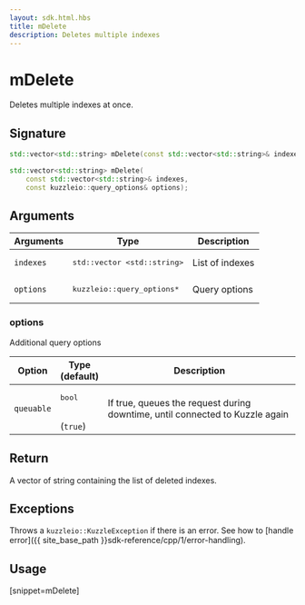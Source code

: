 ```yaml
---
layout: sdk.html.hbs
title: mDelete
description: Deletes multiple indexes
---
```


# mDelete

Deletes multiple indexes at once.

## Signature

```cpp
std::vector<std::string> mDelete(const std::vector<std::string>& indexes);

std::vector<std::string> mDelete(
    const std::vector<std::string>& indexes,
    const kuzzleio::query_options& options);
```

## Arguments

| Arguments | Type                                       | Description     |
| --------- | ------------------------------------------ | --------------- |
| `indexes` | <pre>std::vector &lt;std::string&gt;</pre> | List of indexes |
| `options` | <pre>kuzzleio::query_options\*</pre>       | Query options   |

### options

Additional query options

| Option     | Type<br/>(default)           | Description                                                                  |
| ---------- | ---------------------------- | ---------------------------------------------------------------------------- |
| `queuable` | <pre>bool</pre><br/>(`true`) | If true, queues the request during downtime, until connected to Kuzzle again |

## Return

A vector of string containing the list of deleted indexes.

## Exceptions

Throws a `kuzzleio::KuzzleException` if there is an error. See how to [handle error]({{ site_base_path }}sdk-reference/cpp/1/error-handling).

## Usage

[snippet=mDelete]
